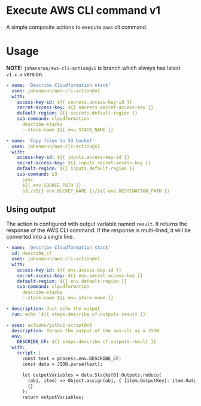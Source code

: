 # Execute AWS CLI command v1

A simple composite actions to execute aws cli command.

# Usage

**NOTE:** `jahanarun/aws-cli-action@v1` is branch which always has latest `v1.x.x` version.  

```yml
- name: 'Describe Cloudformation stack'
  uses: jahanarun/aws-cli-action@v1
  with:
    access-key-id: ${{ secrets.access-key-id }}
    secret-access-key: ${{ secrets.secret-access-key }}
    default-region: ${{ secrets.default-region }}
    sub-command: cloudformation 
      describe-stacks 
      --stack-name ${{ env.STACK_NAME }} 
```

```yml
- name: 'Copy files to S3 bucket'
  uses: jahanarun/aws-cli-action@v1
  with:
    access-key-id: ${{ inputs.access-key-id }}
    secret-access-key: ${{ inputs.secret-access-key }}
    default-region: ${{ inputs.default-region }}
    sub-command: s3
      sync 
      ${{ env.SOURCE_PATH }} 
      s3://${{ env.BUCKET_NAME }}/${{ env.DESTINATION_PATH }}
```

## Using output
The action is configured with output variable named `result`. It returns the response of the AWS CLI command.
If the response is multi-lined, it will be converted into a single line.
```yml
- name: 'Describe Cloudformation stack'
  id: describe_cf
  uses: jahanarun/aws-cli-action@v1
  with:
    access-key-id: ${{ env.access-key-id }}
    secret-access-key: ${{ env.secret-access-key }}
    default-region: ${{ env.default-region }}
    sub-command: cloudformation 
      describe-stacks 
      --stack-name ${{ env.stack-name }} 

- description: Just echo the output
  run: echo '${{ steps.describe_cf.outputs.result }}'

- uses: actions/github-script@v6
  description: Parses the output of the aws-cli as a JSON
  env:
    DESCRIBE_CF: ${{ steps.describe_cf.outputs.result }}
  with:
    script: |
      const text = process.env.DESCRIBE_CF;
      const data = JSON.parse(text);

      let outputVariables = data.Stacks[0].Outputs.reduce(
        (obj, item) => Object.assign(obj, { [item.OutputKey]: item.OutputValue }),
        {}
      );
      return outputVariables;

```